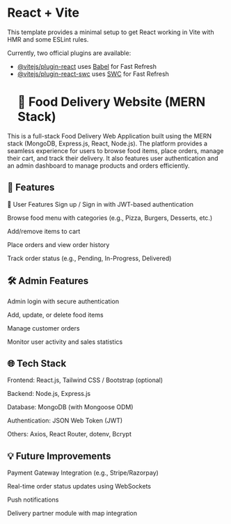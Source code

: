 # React + Vite

This template provides a minimal setup to get React working in Vite with HMR and some ESLint rules.

Currently, two official plugins are available:

- [@vitejs/plugin-react](https://github.com/vitejs/vite-plugin-react/blob/main/packages/plugin-react/README.md) uses [Babel](https://babeljs.io/) for Fast Refresh
- [@vitejs/plugin-react-swc](https://github.com/vitejs/vite-plugin-react-swc) uses [SWC](https://swc.rs/) for Fast Refresh
  # 🍔 Food Delivery Website (MERN Stack)
This is a full-stack Food Delivery Web Application built using the MERN stack (MongoDB, Express.js, React, Node.js). The platform provides a seamless experience for users to browse food items, place orders, manage their cart, and track their delivery. It also features user authentication and an admin dashboard to manage products and orders efficiently.

## 🚀 Features
👤 User Features
Sign up / Sign in with JWT-based authentication

Browse food menu with categories (e.g., Pizza, Burgers, Desserts, etc.)

Add/remove items to cart

Place orders and view order history

Track order status (e.g., Pending, In-Progress, Delivered)

## 🛠️ Admin Features
Admin login with secure authentication

Add, update, or delete food items

Manage customer orders

Monitor user activity and sales statistics

## 🌐 Tech Stack
Frontend: React.js, Tailwind CSS / Bootstrap (optional)

Backend: Node.js, Express.js

Database: MongoDB (with Mongoose ODM)

Authentication: JSON Web Token (JWT)

Others: Axios, React Router, dotenv, Bcrypt
 
## 💡 Future Improvements
Payment Gateway Integration (e.g., Stripe/Razorpay)

Real-time order status updates using WebSockets

Push notifications

Delivery partner module with map integration
